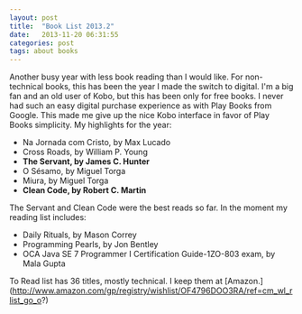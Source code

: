 ```yaml
---
layout: post
title:  "Book List 2013.2"
date:   2013-11-20 06:31:55
categories: post
tags: about books
---
```


Another busy year with less book reading than I would like. For non-technical books, this has been the year I made the switch to digital. I'm a big fan and an old user of Kobo, but this has been only for free books. I never had such an easy digital purchase experience as with Play Books from Google. This made me give up the nice Kobo interface in favor of Play Books simplicity. My highlights for the year:

* Na Jornada com Cristo, by Max Lucado
* Cross Roads, by William P. Young
* **The Servant, by James C. Hunter**
* O Sésamo, by Miguel Torga
* Miura, by Miguel Torga
* **Clean Code, by Robert C. Martin**

The Servant and Clean Code were the best reads so far. In the moment my reading list includes:

* Daily Rituals, by Mason Correy
* Programming Pearls, by Jon Bentley
* OCA Java SE 7 Programmer I Certification Guide-1ZO-803 exam, by Mala Gupta

To Read list has 36 titles, mostly technical. I keep them at [Amazon.] (http://www.amazon.com/gp/registry/wishlist/OF4796DOO3RA/ref=cm_wl_rlist_go_o?)
